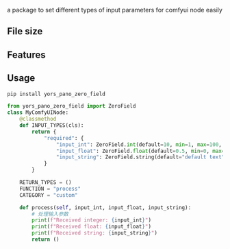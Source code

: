 <!-- inject desc here -->
<!-- inject-desc -->

a package to set different types of input parameters for comfyui node easily

## File size

<!-- inject size of bundles here -->
<!-- inject-file-size -->

## Features

<!-- inject feat here -->
<!-- inject-features -->

## Usage

```bash
pip install yors_pano_zero_field
```

<!-- inject demo here -->

```py
from yors_pano_zero_field import ZeroField
class MyComfyUINode:
    @classmethod
    def INPUT_TYPES(cls):
        return {
            "required": {
                "input_int": ZeroField.int(default=10, min=1, max=100, force=True),
                "input_float": ZeroField.float(default=0.5, min=0, max=1),
                "input_string": ZeroField.string(default="default text")
            }
        }

    RETURN_TYPES = ()
    FUNCTION = "process"
    CATEGORY = "custom"

    def process(self, input_int, input_float, input_string):
        # 处理输入参数
        print(f"Received integer: {input_int}")
        print(f"Received float: {input_float}")
        print(f"Received string: {input_string}")
        return ()
```

